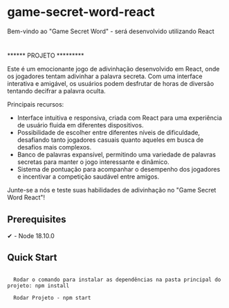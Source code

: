 # game-secret-word-react
Bem-vindo ao "Game Secret Word" - será desenvolvido utilizando React

#

****** PROJETO *********

Este é um emocionante jogo de adivinhação desenvolvido em React, onde os jogadores tentam adivinhar a palavra secreta. Com uma interface interativa e amigável, os usuários podem desfrutar de horas de diversão tentando decifrar a palavra oculta.

Principais recursos:

* Interface intuitiva e responsiva, criada com React para uma experiência de usuário fluida em diferentes dispositivos.
* Possibilidade de escolher entre diferentes níveis de dificuldade, desafiando tanto jogadores casuais quanto aqueles em busca de desafios mais complexos.
* Banco de palavras expansível, permitindo uma variedade de palavras secretas para manter o jogo interessante e dinâmico.
* Sistema de pontuação para acompanhar o desempenho dos jogadores e incentivar a competição saudável entre amigos.
  
Junte-se a nós e teste suas habilidades de adivinhação no "Game Secret Word React"!

   ##

## Prerequisites

✔ - Node 18.10.0

## Quick Start

```
  
  Rodar o comando para instalar as dependências na pasta principal do projeto: npm install

  Rodar Projeto - npm start
  
```
